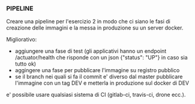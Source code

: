 ### PIPELINE
Creare una pipeline per l'esercizio 2 in modo che ci siano le fasi di creazione delle immagini e la messa in produzione su un server docker.

Migliorativo:
- aggiungere una fase di test (gli applicativi hanno un endpoint /actuator/health che risponde con un json {"status": "UP"} in caso sia tutto ok)
- aggingere una fase per pubblicare l'immagine su registro pubblico
- se il branch nei quali si fa il commit e' diverso dal master pubblicare l'immagine con un tag DEV e metterla in produzione sul docker di DEV

e' possibile usare qualsiasi sistema di CI (gitlab-ci, travis-ci, drone ecc.).